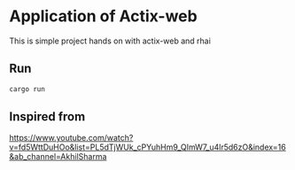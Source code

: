 
# Application of Actix-web
This is simple project hands on with actix-web and rhai
## Run
```bash
cargo run
```
## Inspired from
https://www.youtube.com/watch?v=fd5WttDuHOo&list=PL5dTjWUk_cPYuhHm9_QImW7_u4lr5d6zO&index=16&ab_channel=AkhilSharma

